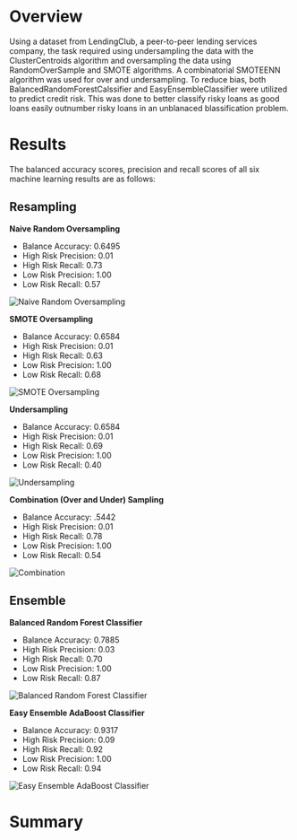 # Overview

Using a dataset from LendingClub, a peer-to-peer lending services company, the task required using undersampling the data with the ClusterCentroids algorithm and oversampling the data using RandomOverSample and SMOTE algorithms.  A combinatorial SMOTEENN algorithm was used for over and undersampling. To reduce bias, both BalancedRandomForestCalssifier and EasyEnsembleClassifier were utilized to predict credit risk.  This was done to better classify risky loans as good loans easily outnumber risky loans in an unblanaced blassification problem.

# Results

The balanced accuracy scores, precision and recall scores of all six machine learning results are as follows:

## Resampling

**Naive Random Oversampling**

* Balance Accuracy: 0.6495 
* High Risk Precision: 0.01 
* High Risk Recall: 0.73 
* Low Risk Precision: 1.00 
* Low Risk Recall: 0.57

![Naive Random Oversampling](https://user-images.githubusercontent.com/78942457/122699171-e3545380-d216-11eb-90a8-0db626b2183f.PNG)


**SMOTE Oversampling**

* Balance Accuracy: 0.6584
* High Risk Precision: 0.01
* High Risk Recall: 0.63
* Low Risk Precision: 1.00
* Low Risk Recall: 0.68

![SMOTE Oversampling](https://user-images.githubusercontent.com/78942457/122699178-e64f4400-d216-11eb-9885-b0e91e4c6206.PNG)


**Undersampling**

* Balance Accuracy: 0.6584
* High Risk Precision: 0.01
* High Risk Recall: 0.69
* Low Risk Precision: 1.00
* Low Risk Recall: 0.40

![Undersampling](https://user-images.githubusercontent.com/78942457/122699193-ef401580-d216-11eb-8f40-53abd126abef.PNG)


**Combination (Over and Under) Sampling**

* Balance Accuracy: .5442
* High Risk Precision: 0.01
* High Risk Recall: 0.78
* Low Risk Precision: 1.00
* Low Risk Recall: 0.54

![Combination](https://user-images.githubusercontent.com/78942457/122699201-f2d39c80-d216-11eb-8662-52e1c5baae55.PNG)


## Ensemble

**Balanced Random Forest Classifier**

* Balance Accuracy: 0.7885
* High Risk Precision: 0.03
* High Risk Recall: 0.70
* Low Risk Precision: 1.00
* Low Risk Recall: 0.87

![Balanced Random Forest Classifier](https://user-images.githubusercontent.com/78942457/122699210-f6672380-d216-11eb-84df-857c756eef30.PNG)


**Easy Ensemble AdaBoost Classifier**

* Balance Accuracy: 0.9317
* High Risk Precision: 0.09
* High Risk Recall: 0.92
* Low Risk Precision: 1.00
* Low Risk Recall: 0.94

![Easy Ensemble AdaBoost Classifier](https://user-images.githubusercontent.com/78942457/122699215-f9621400-d216-11eb-911c-3b94216763f3.PNG)


# Summary
